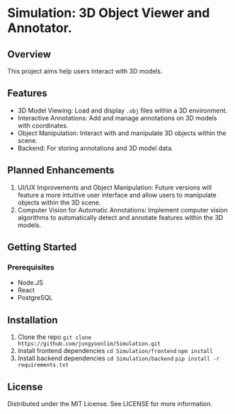 # Simulation: 3D Object Viewer and Annotator. 

## Overview 
This project aims help users interact with 3D models. 

## Features
- 3D Model Viewing: Load and display `.obj` files within a 3D environment.
- Interactive Annotations: Add and manage annotations on 3D models with coordinates.
- Object Manipulation: Interact with and manipulate 3D objects within the scene.
- Backend: For storing annotations and 3D model data. 

## Planned Enhancements
1. UI/UX Improvements and Object Manipulation: Future versions will feature a more intuitive user interface and allow users to manipulate objects within the 3D scene.
3. Computer Vision for Automatic Annotations: Implement computer vision algorithms to automatically detect and annotate features within the 3D models.

## Getting Started
### Prerequisites
- Node.JS 
- React
- PostgreSQL

## Installation
1. Clone the repo
`git clone https://github.com/jungyoonlim/Simulation.git`
2. Install frontend dependencies
`cd Simulation/frontend`
`npm install`
3. Install backend dependencies
`cd Simulation/backend`
`pip install -r requirements.txt`

## License
Distributed under the MIT License. See LICENSE for more information.

    

